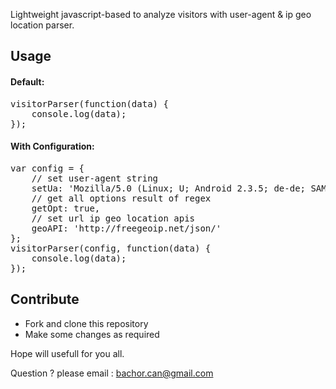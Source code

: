 <p>Lightweight javascript-based to analyze visitors with user-agent &amp; ip geo location parser.</p>
<h2>Usage</h2>
 

<h4>Default:</h4>
<pre>visitorParser(function(data) {
    console.log(data);
});</pre>


<h4>With Configuration:</h4>
<pre>var config = {
    // set user-agent string
    setUa: 'Mozilla/5.0 (Linux; U; Android 2.3.5; de-de; SAMSUNG GT-S5830/S5830BUKS2 Build/GINGERBREAD) AppleWebKit/533.1 (KHTML, like Gecko) Version/4.0 Mobile Safari/533.1', 
    // get all options result of regex
    getOpt: true, 
    // set url ip geo location apis
    geoAPI: 'http://freegeoip.net/json/' 
};
visitorParser(config, function(data) {
    console.log(data);
});</pre>

<h2>Contribute</h2>
<ul>
<li>Fork and clone this repository</li>
<li>Make some changes as required</li>
</ul>

Hope will usefull for you all.

Question ? please email : <bachor.can@gmail.com>
